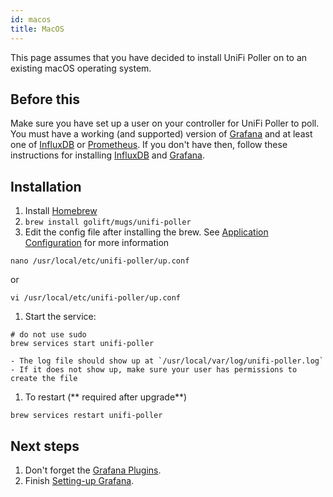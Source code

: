 ```yaml
---
id: macos
title: MacOS
---
```


This page assumes that you have decided to install UniFi Poller on to an existing macOS operating system.

## Before this

Make sure you have set up a user on your controller for UniFi Poller to poll. You must have
a working (and supported) version of [Grafana](../dependencies/grafana) and at
least one of [InfluxDB](../dependencies/influxDB) or [Prometheus](../dependencies/prometheus).
If you don't have then, follow these instructions for installing
[InfluxDB](../dependencies/influxdb) and [Grafana](../dependencies/grafana).

## Installation

1. Install [Homebrew](https://brew.sh/)
1. `brew install golift/mugs/unifi-poller`
1. Edit the config file after installing the brew.
  See [Application Configuration](../install/configuration) for more information
  ```shell
  nano /usr/local/etc/unifi-poller/up.conf
  ```
  or
  ```shell
  vi /usr/local/etc/unifi-poller/up.conf
  ```
1. Start the service:
  ```shell
  # do not use sudo
  brew services start unifi-poller
  ```
    - The log file should show up at `/usr/local/var/log/unifi-poller.log`
    - If it does not show up, make sure your user has permissions to create the file
1. To restart (** required after upgrade**)
  ```shell
  brew services restart unifi-poller
  ```

## Next steps

1. Don't forget the [Grafana Plugins](../dependencies/grafana#plugins).
1. Finish [Setting-up Grafana](../install/grafana).
